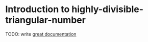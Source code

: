 # Introduction to highly-divisible-triangular-number

TODO: write [great documentation](http://jacobian.org/writing/what-to-write/)
